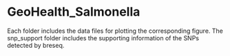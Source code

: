 # GeoHealth_Salmonella
Each folder includes the data files for plotting the corresponding figure.
The snp_support folder includes the supporting information of the SNPs detected by breseq.
